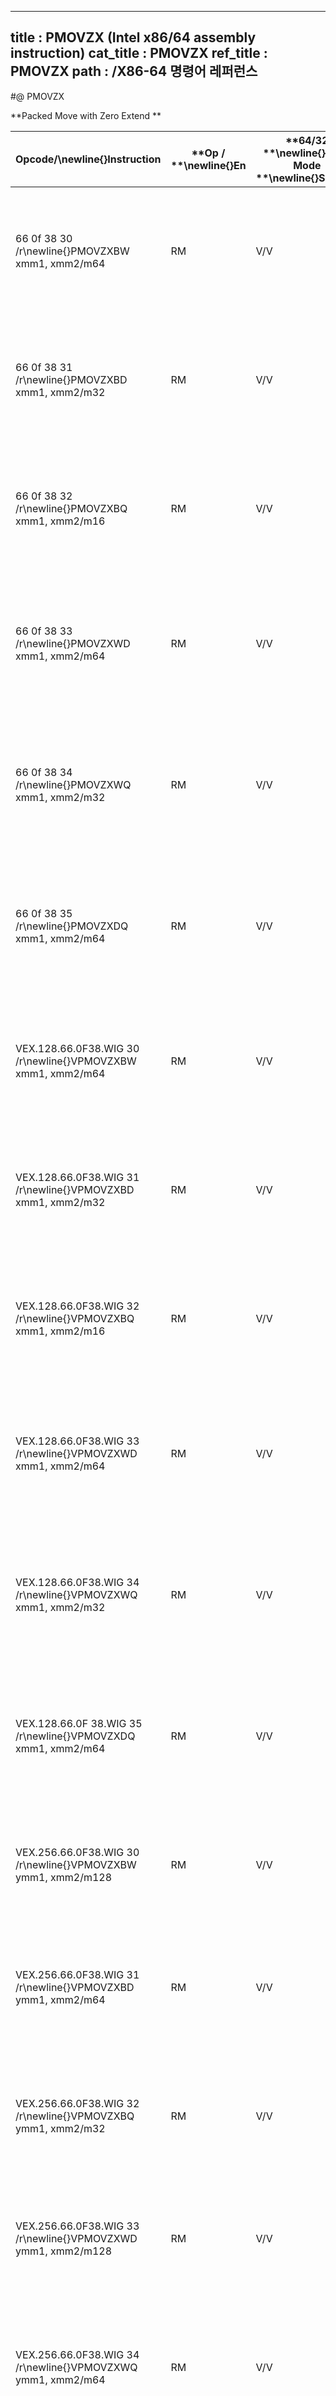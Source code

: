 ----------------------------
title : PMOVZX (Intel x86/64 assembly instruction)
cat_title : PMOVZX
ref_title : PMOVZX
path : /X86-64 명령어 레퍼런스
----------------------------
#@ PMOVZX

**Packed Move with Zero Extend **

|**Opcode/**\newline{}**Instruction**|**Op / **\newline{}**En**|**64/32 **\newline{}**bit Mode **\newline{}**Support**|**CPUID **\newline{}**Feature **\newline{}**Flag**|**Description**|
|------------------------------------|-------------------------|------------------------------------------------------|--------------------------------------------------|---------------|
|66 0f 38 30 /r\newline{}PMOVZXBW xmm1, xmm2/m64|RM|V/V|SSE4_1|Zero extend 8 packed 8-bit integers in the low 8 bytes of xmm2/m64 to 8 packed 16-bit integers in xmm1.|
|66 0f 38 31 /r\newline{}PMOVZXBD xmm1, xmm2/m32|RM|V/V|SSE4_1|Zero extend 4 packed 8-bit integers in the low 4 bytes of xmm2/m32 to 4 packed 32-bit integers in xmm1.|
|66 0f 38 32 /r\newline{}PMOVZXBQ xmm1, xmm2/m16|RM|V/V|SSE4_1|Zero extend 2 packed 8-bit integers in the low 2 bytes of xmm2/m16 to 2 packed 64-bit integers in xmm1.|
|66 0f 38 33 /r\newline{}PMOVZXWD xmm1, xmm2/m64|RM|V/V|SSE4_1|Zero extend 4 packed 16-bit integers in the low 8 bytes of xmm2/m64 to 4 packed 32-bit integers in xmm1.|
|66 0f 38 34 /r\newline{}PMOVZXWQ xmm1, xmm2/m32|RM|V/V|SSE4_1|Zero extend 2 packed 16-bit integers in the low 4 bytes of xmm2/m32 to 2 packed 64-bit integers in xmm1.|
|66 0f 38 35 /r\newline{}PMOVZXDQ xmm1, xmm2/m64|RM|V/V|SSE4_1|Zero extend 2 packed 32-bit integers in the low 8 bytes of xmm2/m64 to 2 packed 64-bit integers in xmm1.|
|VEX.128.66.0F38.WIG 30 /r\newline{}VPMOVZXBW xmm1, xmm2/m64|RM|V/V|AVX|Zero extend 8 packed 8-bit integers in the low 8 bytes of xmm2/m64 to 8 packed 16-bit integers in xmm1.|
|VEX.128.66.0F38.WIG 31 /r\newline{}VPMOVZXBD xmm1, xmm2/m32|RM|V/V|AVX|Zero extend 4 packed 8-bit integers in the low 4 bytes of xmm2/m32 to 4 packed 32-bit integers in xmm1.|
|VEX.128.66.0F38.WIG 32 /r\newline{}VPMOVZXBQ xmm1, xmm2/m16|RM|V/V|AVX|Zero extend 2 packed 8-bit integers in the low 2 bytes of xmm2/m16 to 2 packed 64-bit integers in xmm1.|
|VEX.128.66.0F38.WIG 33 /r\newline{}VPMOVZXWD xmm1, xmm2/m64|RM|V/V|AVX|Zero extend 4 packed 16-bit integers in the low 8 bytes of xmm2/m64 to 4 packed 32-bit integers in xmm1.|
|VEX.128.66.0F38.WIG 34 /r\newline{}VPMOVZXWQ xmm1, xmm2/m32|RM|V/V|AVX|Zero extend 2 packed 16-bit integers in the low 4 bytes of xmm2/m32 to 2 packed 64-bit integers in xmm1.|
|VEX.128.66.0F 38.WIG 35 /r\newline{}VPMOVZXDQ xmm1, xmm2/m64|RM|V/V|AVX|Zero extend 2 packed 32-bit integers in the low 8 bytes of xmm2/m64 to 2 packed 64-bit integers in xmm1.|
|VEX.256.66.0F38.WIG 30 /r\newline{}VPMOVZXBW ymm1, xmm2/m128|RM|V/V|AVX2|Zero extend 16 packed 8-bit integers in xmm2/m128 to 16 packed 16-bit integers in ymm1.|
|VEX.256.66.0F38.WIG 31 /r\newline{}VPMOVZXBD ymm1, xmm2/m64|RM|V/V|AVX2|Zero extend 8 packed 8-bit integers in the low 8 bytes of xmm2/m64 to 8 packed 32-bit integers in ymm1.|
|VEX.256.66.0F38.WIG 32 /r\newline{}VPMOVZXBQ ymm1, xmm2/m32|RM|V/V|AVX2|Zero extend 4 packed 8-bit integers in the low 4 bytes of xmm2/m32 to 4 packed 64-bit integers in ymm1.|
|VEX.256.66.0F38.WIG 33 /r\newline{}VPMOVZXWD ymm1, xmm2/m128|RM|V/V|AVX2|Zero extend 8 packed 16-bit integers xmm2/m128 to 8 packed 32-bit integers in ymm1.|
|VEX.256.66.0F38.WIG 34 /r\newline{}VPMOVZXWQ ymm1, xmm2/m64|RM|V/V|AVX2|Zero extend 4 packed 16-bit integers in the low 8 bytes of xmm2/m64 to 4 packed 64-bit integers in xmm1.|
|VEX.256.66.0F38.WIG 35 /r\newline{}VPMOVZXDQ ymm1, xmm2/m128|RM|V/V|AVX2|Zero extend 4 packed 32-bit integers in xmm2/m128 to 4 packed 64-bit integers in ymm1.|


|**Opcode/**\newline{}**Instruction**|**Op / **\newline{}**En**|**64/32 **\newline{}**bit Mode **\newline{}**Support**|**CPUID **\newline{}**Feature **\newline{}**Flag**|**Description**|
|------------------------------------|-------------------------|------------------------------------------------------|--------------------------------------------------|---------------|
|EVEX.128.66.0F38 30.WIG /r\newline{}VPMOVZXBW xmm1 {k1}{z}, xmm2/m64|HVM|V/V|AVX512VL\newline{}AVX512BW|Zero extend 8 packed 8-bit integers in the low 8 bytes of xmm2/m64 to 8 packed 16-bit integers in xmm1.|
|EVEX.256.66.0F38.WIG 30 /r\newline{}VPMOVZXBW ymm1 {k1}{z}, xmm2/m128|HVM|V/V|AVX512VL\newline{}AVX512BW|Zero extend 16 packed 8-bit integers in xmm2/m128 to 16 packed 16-bit integers in ymm1.|
|EVEX.512.66.0F38.WIG 30 /r\newline{}VPMOVZXBW zmm1 {k1}{z}, ymm2/m256|HVM|V/V|AVX512BW|Zero extend 32 packed 8-bit integers in ymm2/m256 to 32 packed 16-bit integers in zmm1.|
|EVEX.128.66.0F38.WIG 31 /r\newline{}VPMOVZXBD xmm1 {k1}{z}, xmm2/m32|QVM|V/V|AVX512VL\newline{}AVX512F|Zero extend 4 packed 8-bit integers in the low 4 bytes of xmm2/m32 to 4 packed 32-bit integers in xmm1 subject to writemask k1.|
|EVEX.256.66.0F38.WIG 31 /r\newline{}VPMOVZXBD ymm1 {k1}{z}, xmm2/m64|QVM|V/V|AVX512VL\newline{}AVX512F|Zero extend 8 packed 8-bit integers in the low 8 bytes of xmm2/m64 to 8 packed 32-bit integers in ymm1 subject to writemask k1.|
|EVEX.512.66.0F38.WIG 31 /r\newline{}VPMOVZXBD zmm1 {k1}{z}, xmm2/m128|QVM|V/V|AVX512F|Zero extend 16 packed 8-bit integers in xmm2/m128 to 16 packed 32-bit integers in zmm1 subject to writemask k1.|
|EVEX.128.66.0F38.WIG 32 /r\newline{}VPMOVZXBQ xmm1 {k1}{z}, xmm2/m16|OVM|V/V|AVX512VL\newline{}AVX512F|Zero extend 2 packed 8-bit integers in the low 2 bytes of xmm2/m16 to 2 packed 64-bit integers in xmm1 subject to writemask k1.|
|EVEX.256.66.0F38.WIG 32 /r\newline{}VPMOVZXBQ ymm1 {k1}{z}, xmm2/m32|OVM|V/V|AVX512VL\newline{}AVX512F|Zero extend 4 packed 8-bit integers in the low 4 bytes of xmm2/m32 to 4 packed 64-bit integers in ymm1 subject to writemask k1.|
|EVEX.512.66.0F38.WIG 32 /r\newline{}VPMOVZXBQ zmm1 {k1}{z}, xmm2/m64|OVM|V/V|AVX512F|Zero extend 8 packed 8-bit integers in the low 8 bytes of xmm2/m64 to 8 packed 64-bit integers in zmm1 subject to writemask k1.|
|EVEX.128.66.0F38.WIG 33 /r\newline{}VPMOVZXWD xmm1 {k1}{z}, xmm2/m64|HVM|V/V|AVX512VL\newline{}AVX512F|Zero extend 4 packed 16-bit integers in the low 8 bytes of xmm2/m64 to 4 packed 32-bit integers in xmm1 subject to writemask k1.|
|EVEX.256.66.0F38.WIG 33 /r\newline{}VPMOVZXWD ymm1 {k1}{z}, xmm2/m128|HVM|V/V|AVX512VL\newline{}AVX512F|Zero extend 8 packed 16-bit integers in xmm2/m128 to 8 packed 32-bit integers in zmm1 subject to writemask k1.|
|EVEX.512.66.0F38.WIG 33 /r\newline{}VPMOVZXWD zmm1 {k1}{z}, ymm2/m256|HVM|V/V|AVX512F|Zero extend 16 packed 16-bit integers in ymm2/m256 to 16 packed 32-bit integers in zmm1 subject to writemask k1.|
|EVEX.128.66.0F38.WIG 34 /r\newline{}VPMOVZXWQ xmm1 {k1}{z}, xmm2/m32|QVM|V/V|AVX512VL\newline{}AVX512F|Zero extend 2 packed 16-bit integers in the low 4 bytes of xmm2/m32 to 2 packed 64-bit integers in xmm1 subject to writemask k1.|
|EVEX.256.66.0F38.WIG 34 /r\newline{}VPMOVZXWQ ymm1 {k1}{z}, xmm2/m64|QVM|V/V|AVX512VL\newline{}AVX512F|Zero extend 4 packed 16-bit integers in the low 8 bytes of xmm2/m64 to 4 packed 64-bit integers in ymm1 subject to writemask k1.|
|EVEX.512.66.0F38.WIG 34 /r\newline{}VPMOVZXWQ zmm1 {k1}{z}, xmm2/m128|QVM|V/V|AVX512F|Zero extend 8 packed 16-bit integers in xmm2/m128 to 8 packed 64-bit integers in zmm1 subject to writemask k1.|


|**Opcode/**\newline{}**Instruction**|**Op / **\newline{}**En**|**64/32 **\newline{}**bit Mode **\newline{}**Support**|**CPUID **\newline{}**Feature **\newline{}**Flag**|**Description**|
|------------------------------------|-------------------------|------------------------------------------------------|--------------------------------------------------|---------------|
|EVEX.128.66.0F38.W0 35 /r\newline{}VPMOVZXDQ xmm1 {k1}{z}, xmm2/m64|HVM|V/V|AVX512VL\newline{}AVX512F|Zero extend 2 packed 32-bit integers in the low 8 bytes of xmm2/m64 to 2 packed 64-bit integers in zmm1 using writemask k1.|
|EVEX.256.66.0F38.W0 35 /r\newline{}VPMOVZXDQ ymm1 {k1}{z}, xmm2/m128|HVM|V/V|AVX512VL\newline{}AVX512F|Zero extend 4 packed 32-bit integers in xmm2/m128 to 4 packed 64-bit integers in zmm1 using writemask k1.|
|EVEX.512.66.0F38.W0 35 /r\newline{}VPMOVZXDQ zmm1 {k1}{z}, ymm2/m256|HVM|V/V|AVX512F|Zero extend 8 packed 32-bit integers in ymm2/m256 to 8 packed 64-bit integers in zmm1 using writemask k1.|
### Instruction Operand Encoding


|Op/En|Operand 1|Operand 2|Operand 3|Operand 4|
|-----|---------|---------|---------|---------|
|RM|ModRM:reg (w)|ModRM:r/m (r)|NA|NA|
|HVM, QVM, OVM|ModRM:reg (w)|ModRM:r/m (r)|NA|NA|
### Description


Legacy, VEX and EVEX encoded versions: Packed byte, word, or dword integers starting from the low bytes of the source operand (second operand) are zero extended to word, dword, or quadword integers and stored in packed signed bytes the destination operand.

128-bit Legacy SSE version: Bits (MAX_VL-1:128) of the corresponding destination register remain unchanged.

VEX.128 encoded version: Bits (MAX_VL-1:128) of the corresponding destination register are zeroed.

VEX.256 encoded version: Bits (MAX_VL-1:256) of the corresponding destination register are zeroed. 

EVEX encoded versions: Packed dword integers starting from the low bytes of the source operand (second operand) are zero extended to quadword integers and stored to the destination operand under the writemask.The destination register is XMM, YMM or ZMM Register.

Note: VEX.vvvv and EVEX.vvvv are reserved and must be 1111b otherwise instructions will #UD.


### Operation
#### Packed_Zero_Extend_BYTE_to_WORD(DEST, SRC)
```info-verb
DEST[15:0] <- ZeroExtend(SRC[7:0]);
DEST[31:16] <- ZeroExtend(SRC[15:8]);
DEST[47:32] <- ZeroExtend(SRC[23:16]);
DEST[63:48] <- ZeroExtend(SRC[31:24]);
DEST[79:64] <- ZeroExtend(SRC[39:32]);
DEST[95:80] <- ZeroExtend(SRC[47:40]);
DEST[111:96] <- ZeroExtend(SRC[55:48]);
DEST[127:112] <- ZeroExtend(SRC[63:56]);
Packed_Zero_Extend_BYTE_to_DWORD(DEST, SRC)
DEST[31:0] <- ZeroExtend(SRC[7:0]);
DEST[63:32] <- ZeroExtend(SRC[15:8]);
DEST[95:64] <- ZeroExtend(SRC[23:16]);
DEST[127:96] <- ZeroExtend(SRC[31:24]);
```
#### Packed_Zero_Extend_BYTE_to_QWORD(DEST, SRC)
```info-verb
DEST[63:0] <- ZeroExtend(SRC[7:0]);
DEST[127:64] <- ZeroExtend(SRC[15:8]);
```
#### Packed_Zero_Extend_WORD_to_DWORD(DEST, SRC)
```info-verb
DEST[31:0] <- ZeroExtend(SRC[15:0]);
DEST[63:32] <- ZeroExtend(SRC[31:16]);
DEST[95:64] <- ZeroExtend(SRC[47:32]);
DEST[127:96] <- ZeroExtend(SRC[63:48]);
```
#### Packed_Zero_Extend_WORD_to_QWORD(DEST, SRC)
```info-verb
DEST[63:0] <- ZeroExtend(SRC[15:0]);
DEST[127:64] <- ZeroExtend(SRC[31:16]);
```
#### Packed_Zero_Extend_DWORD_to_QWORD(DEST, SRC)
```info-verb
DEST[63:0] <- ZeroExtend(SRC[31:0]);
DEST[127:64] <- ZeroExtend(SRC[63:32]);
```
#### VPMOVZXBW (EVEX encoded versions)
```info-verb
(KL, VL) = (8, 128), (16, 256), (32, 512)
Packed_Zero_Extend_BYTE_to_WORD(TMP_DEST[127:0], SRC[63:0])
IF VL >= 256
    Packed_Zero_Extend_BYTE_to_WORD(TMP_DEST[255:128], SRC[127:64])
FI;
IF VL >= 512
    Packed_Zero_Extend_BYTE_to_WORD(TMP_DEST[383:256], SRC[191:128])
    Packed_Zero_Extend_BYTE_to_WORD(TMP_DEST[511:384], SRC[255:192])
FI;
FOR j <-  0 TO KL-1
    i <-  j * 16
    IF k1[j] OR *no writemask*
          THEN DEST[i+15:i] <-  TEMP_DEST[i+15:i]
          ELSE 
                IF *merging-masking* ; merging-masking
                      THEN *DEST[i+15:i] remains unchanged*
                      ELSE *zeroing-masking* ; zeroing-masking
                            DEST[i+15:i] <-  0
                FI
    FI;
ENDFOR
DEST[MAX_VL-1:VL] <-  0
```
#### VPMOVZXBD (EVEX encoded versions)
```info-verb
(KL, VL) = (4, 128), (8, 256), (16, 512)
Packed_Zero_Extend_BYTE_to_DWORD(TMP_DEST[127:0], SRC[31:0])
IF VL >= 256
    Packed_Zero_Extend_BYTE_to_DWORD(TMP_DEST[255:128], SRC[63:32])
FI;
IF VL >= 512
    Packed_Zero_Extend_BYTE_to_DWORD(TMP_DEST[383:256], SRC[95:64])
    Packed_Zero_Extend_BYTE_to_DWORD(TMP_DEST[511:384], SRC[127:96])
FI;
FOR j <-  0 TO KL-1
    i <-  j * 32
    IF k1[j] OR *no writemask*
          THEN DEST[i+31:i] <-  TEMP_DEST[i+31:i]
          ELSE 
                IF *merging-masking* ; merging-masking
THEN *DEST[i+31:i] remains unchanged*
                      ELSE *zeroing-masking* ; zeroing-masking
                            DEST[i+31:i] <-  0
                FI
    FI;
ENDFOR
DEST[MAX_VL-1:VL] <-  0
```
#### VPMOVZXBQ (EVEX encoded versions)
```info-verb
(KL, VL) = (2, 128), (4, 256), (8, 512)
Packed_Zero_Extend_BYTE_to_QWORD(TMP_DEST[127:0], SRC[15:0])
IF VL >= 256
    Packed_Zero_Extend_BYTE_to_QWORD(TMP_DEST[255:128], SRC[31:16])
FI;
IF VL >= 512
    Packed_Zero_Extend_BYTE_to_QWORD(TMP_DEST[383:256], SRC[47:32])
    Packed_Zero_Extend_BYTE_to_QWORD(TMP_DEST[511:384], SRC[63:48])
FI;
FOR j <-  0 TO KL-1
    i <-  j * 64
    IF k1[j] OR *no writemask*
          THEN DEST[i+63:i] <-  TEMP_DEST[i+63:i]
          ELSE 
                IF *merging-masking* ; merging-masking
                      THEN *DEST[i+63:i] remains unchanged*
                      ELSE *zeroing-masking* ; zeroing-masking
                            DEST[i+63:i] <-  0
                FI
    FI;
ENDFOR
DEST[MAX_VL-1:VL] <-  0
```
#### VPMOVZXWD (EVEX encoded versions)
```info-verb
(KL, VL) = (4, 128), (8, 256), (16, 512)
Packed_Zero_Extend_WORD_to_DWORD(TMP_DEST[127:0], SRC[63:0])
IF VL >= 256
    Packed_Zero_Extend_WORD_to_DWORD(TMP_DEST[255:128], SRC[127:64])
FI;
IF VL >= 512
    Packed_Zero_Extend_WORD_to_DWORD(TMP_DEST[383:256], SRC[191:128])
    Packed_Zero_Extend_WORD_to_DWORD(TMP_DEST[511:384], SRC[256:192])
FI;
FOR j <-  0 TO KL-1
    i <-  j * 32
    IF k1[j] OR *no writemask*
          THEN DEST[i+31:i] <-  TEMP_DEST[i+31:i]
          ELSE 
                IF *merging-masking* ; merging-masking
                      THEN *DEST[i+31:i] remains unchanged*
                      ELSE *zeroing-masking* ; zeroing-masking
                            DEST[i+31:i] <-  0
                FI
    FI;
ENDFOR
DEST[MAX_VL-1:VL] <-  0
```
#### VPMOVZXWQ (EVEX encoded versions)
```info-verb
(KL, VL) = (2, 128), (4, 256), (8, 512)
Packed_Zero_Extend_WORD_to_QWORD(TMP_DEST[127:0], SRC[31:0])
IF VL >= 256
    Packed_Zero_Extend_WORD_to_QWORD(TMP_DEST[255:128], SRC[63:32])
FI;
IF VL >= 512
    Packed_Zero_Extend_WORD_to_QWORD(TMP_DEST[383:256], SRC[95:64])
    Packed_Zero_Extend_WORD_to_QWORD(TMP_DEST[511:384], SRC[127:96])
FI;
FOR j <-  0 TO KL-1
    i <-  j * 64
    IF k1[j] OR *no writemask*
          THEN DEST[i+63:i] <-  TEMP_DEST[i+63:i]
          ELSE 
                IF *merging-masking* ; merging-masking
                      THEN *DEST[i+63:i] remains unchanged*
                      ELSE *zeroing-masking* ; zeroing-masking
                            DEST[i+63:i] <-  0
                FI
    FI;
ENDFOR
DEST[MAX_VL-1:VL] <-  0
```
#### VPMOVZXDQ (EVEX encoded versions)
```info-verb
(KL, VL) = (2, 128), (4, 256), (8, 512)
Packed_Zero_Extend_DWORD_to_QWORD(TEMP_DEST[127:0], SRC[63:0])
IF VL >= 256
    Packed_Zero_Extend_DWORD_to_QWORD(TEMP_DEST[255:128], SRC[127:64])
FI;
IF VL >= 512
    Packed_Zero_Extend_DWORD_to_QWORD(TEMP_DEST[383:256], SRC[191:128])
    Packed_Zero_Extend_DWORD_to_QWORD(TEMP_DEST[511:384], SRC[255:192])
FI;
FOR j <-  0 TO KL-1
    i <-  j * 64
    IF k1[j] OR *no writemask*
          THEN DEST[i+63:i] <-  TEMP_DEST[i+63:i]
          ELSE 
                IF *merging-masking* ; merging-masking
                      THEN *DEST[i+63:i] remains unchanged*
                      ELSE *zeroing-masking* ; zeroing-masking
                            DEST[i+63:i] <-  0
                FI
    FI;
ENDFOR
DEST[MAX_VL-1:VL] <-  0
```
#### VPMOVZXBW (VEX.256 encoded version)
```info-verb
Packed_Zero_Extend_BYTE_to_WORD(DEST[127:0], SRC[63:0])
Packed_Zero_Extend_BYTE_to_WORD(DEST[255:128], SRC[127:64])
DEST[MAX_VL-1:256] <-  0
```
#### VPMOVZXBD (VEX.256 encoded version)
```info-verb
Packed_Zero_Extend_BYTE_to_DWORD(DEST[127:0], SRC[31:0])
Packed_Zero_Extend_BYTE_to_DWORD(DEST[255:128], SRC[63:32])
DEST[MAX_VL-1:256] <-  0
```
#### VPMOVZXBQ (VEX.256 encoded version)
```info-verb
Packed_Zero_Extend_BYTE_to_QWORD(DEST[127:0], SRC[15:0])
Packed_Zero_Extend_BYTE_to_QWORD(DEST[255:128], SRC[31:16])
DEST[MAX_VL-1:256] <-  0
```
#### VPMOVZXWD (VEX.256 encoded version)
```info-verb
Packed_Zero_Extend_WORD_to_DWORD(DEST[127:0], SRC[63:0])
Packed_Zero_Extend_WORD_to_DWORD(DEST[255:128], SRC[127:64])
DEST[MAX_VL-1:256] <-  0
```
#### VPMOVZXWQ (VEX.256 encoded version)
```info-verb
Packed_Zero_Extend_WORD_to_QWORD(DEST[127:0], SRC[31:0])
Packed_Zero_Extend_WORD_to_QWORD(DEST[255:128], SRC[63:32])
DEST[MAX_VL-1:256] <-  0
```
#### VPMOVZXDQ (VEX.256 encoded version)
```info-verb
Packed_Zero_Extend_DWORD_to_QWORD(DEST[127:0], SRC[63:0])
Packed_Zero_Extend_DWORD_to_QWORD(DEST[255:128], SRC[127:64])
DEST[MAX_VL-1:256] <-  0
```
#### VPMOVZXBW (VEX.128 encoded version)
```info-verb
Packed_Zero_Extend_BYTE_to_WORD()
DEST[MAX_VL-1:128] <- 0
```
#### VPMOVZXBD (VEX.128 encoded version)
```info-verb
Packed_Zero_Extend_BYTE_to_DWORD()
DEST[MAX_VL-1:128] <- 0
```
#### VPMOVZXBQ (VEX.128 encoded version)
```info-verb
Packed_Zero_Extend_BYTE_to_QWORD()
DEST[MAX_VL-1:128] <- 0
```
#### VPMOVZXWD (VEX.128 encoded version)
```info-verb
Packed_Zero_Extend_WORD_to_DWORD()
DEST[MAX_VL-1:128] <- 0
```
#### VPMOVZXWQ (VEX.128 encoded version)
```info-verb
Packed_Zero_Extend_WORD_to_QWORD()
DEST[MAX_VL-1:128] <- 0
```
#### VPMOVZXDQ (VEX.128 encoded version
```info-verb
)
Packed_Zero_Extend_DWORD_to_QWORD()
DEST[MAX_VL-1:128] <- 0
```
#### PMOVZXBW
```info-verb
Packed_Zero_Extend_BYTE_to_WORD()
DEST[MAX_VL-1:128] (Unmodified)
```
#### PMOVZXBD
```info-verb
Packed_Zero_Extend_BYTE_to_DWORD()
DEST[MAX_VL-1:128] (Unmodified)
```
#### PMOVZXBQ
```info-verb
Packed_Zero_Extend_BYTE_to_QWORD()
DEST[MAX_VL-1:128] (Unmodified)
```
#### PMOVZXWD
```info-verb
Packed_Zero_Extend_WORD_to_DWORD()
DEST[MAX_VL-1:128] (Unmodified)
```
#### PMOVZXWQ
```info-verb
Packed_Zero_Extend_WORD_to_QWORD()
DEST[MAX_VL-1:128] (Unmodified)
```
#### PMOVZXDQ
```info-verb
Packed_Zero_Extend_DWORD_to_QWORD()
DEST[MAX_VL-1:128] (Unmodified)
```

### Intel C/C++ Compiler Intrinsic Equivalent

```cpp
VPMOVZXBW __m512i _mm512_cvtepu8_epi16(__m256i a);
VPMOVZXBW __m512i _mm512_mask_cvtepu8_epi16(__m512i a, __mmask32 k, __m256i b);
VPMOVZXBW __m512i _mm512_maskz_cvtepu8_epi16( __mmask32 k, __m256i b);
VPMOVZXBD __m512i _mm512_cvtepu8_epi32(__m128i a);
VPMOVZXBD __m512i _mm512_mask_cvtepu8_epi32(__m512i a, __mmask16 k, __m128i b);
VPMOVZXBD __m512i _mm512_maskz_cvtepu8_epi32( __mmask16 k, __m128i b);
VPMOVZXBQ __m512i _mm512_cvtepu8_epi64(__m128i a);
VPMOVZXBQ __m512i _mm512_mask_cvtepu8_epi64(__m512i a, __mmask8 k, __m128i b);
VPMOVZXBQ __m512i _mm512_maskz_cvtepu8_epi64( __mmask8 k, __m128i a);
VPMOVZXDQ __m512i _mm512_cvtepu32_epi64(__m256i a);
VPMOVZXDQ __m512i _mm512_mask_cvtepu32_epi64(__m512i a, __mmask8 k, __m256i b);
VPMOVZXDQ __m512i _mm512_maskz_cvtepu32_epi64( __mmask8 k, __m256i a);
VPMOVZXWD __m512i _mm512_cvtepu16_epi32(__m128i a);
VPMOVZXWD __m512i _mm512_mask_cvtepu16_epi32(__m512i a, __mmask16 k, __m128i b);
VPMOVZXWD __m512i _mm512_maskz_cvtepu16_epi32(__mmask16 k, __m128i a);
VPMOVZXWQ __m512i _mm512_cvtepu16_epi64(__m256i a);
VPMOVZXWQ __m512i _mm512_mask_cvtepu16_epi64(__m512i a, __mmask8 k, __m256i b);
VPMOVZXWQ __m512i _mm512_maskz_cvtepu16_epi64( __mmask8 k, __m256i a);
VPMOVZXBW __m256i _mm256_cvtepu8_epi16(__m256i a);
VPMOVZXBW __m256i  _mm256_mask_cvtepu8_epi16(__m256i a, __mmask16 k, __m128i b);
VPMOVZXBW __m256i _mm256_maskz_cvtepu8_epi16( __mmask16 k, __m128i b);
VPMOVZXBD __m256i _mm256_cvtepu8_epi32(__m128i a);
VPMOVZXBD __m256i _mm256_mask_cvtepu8_epi32(__m256i a, __mmask8 k, __m128i b);
VPMOVZXBD __m256i _mm256_maskz_cvtepu8_epi32( __mmask8 k, __m128i b);
VPMOVZXBQ __m256i _mm256_cvtepu8_epi64(__m128i a);
VPMOVZXBQ __m256i _mm256_mask_cvtepu8_epi64(__m256i a, __mmask8 k, __m128i b);
VPMOVZXBQ __m256i _mm256_maskz_cvtepu8_epi64( __mmask8 k, __m128i a);
VPMOVZXDQ __m256i _mm256_cvtepu32_epi64(__m128i a);
VPMOVZXDQ __m256i _mm256_mask_cvtepu32_epi64(__m256i a, __mmask8 k, __m128i b);
VPMOVZXDQ __m256i _mm256_maskz_cvtepu32_epi64( __mmask8 k, __m128i a);
VPMOVZXWD __m256i _mm256_cvtepu16_epi32(__m128i a);
VPMOVZXWD __m256i _mm256_mask_cvtepu16_epi32(__m256i a, __mmask16 k, __m128i b);
VPMOVZXWD __m256i _mm256_maskz_cvtepu16_epi32(__mmask16 k, __m128i a);
VPMOVZXWQ __m256i _mm256_cvtepu16_epi64(__m128i a);
VPMOVZXWQ __m256i _mm256_mask_cvtepu16_epi64(__m256i a, __mmask8 k, __m128i b);
VPMOVZXWQ __m256i _mm256_maskz_cvtepu16_epi64( __mmask8 k, __m128i a);
VPMOVZXBW __m128i  _mm_mask_cvtepu8_epi16(__m128i a, __mmask8 k, __m128i b);
VPMOVZXBW __m128i _mm_maskz_cvtepu8_epi16( __mmask8 k, __m128i b);
VPMOVZXBD __m128i _mm_mask_cvtepu8_epi32(__m128i a, __mmask8 k, __m128i b);
VPMOVZXBD __m128i _mm_maskz_cvtepu8_epi32( __mmask8 k, __m128i b);
VPMOVZXBQ __m128i _mm_mask_cvtepu8_epi64(__m128i a, __mmask8 k, __m128i b);
VPMOVZXBQ __m128i _mm_maskz_cvtepu8_epi64( __mmask8 k, __m128i a);
VPMOVZXDQ __m128i _mm_mask_cvtepu32_epi64(__m128i a, __mmask8 k, __m128i b);
VPMOVZXDQ __m128i _mm_maskz_cvtepu32_epi64( __mmask8 k, __m128i a);
VPMOVZXWD __m128i _mm_mask_cvtepu16_epi32(__m128i a, __mmask16 k, __m128i b);
VPMOVZXWD __m128i _mm_maskz_cvtepu16_epi32(__mmask8 k, __m128i a);
VPMOVZXWQ __m128i _mm_mask_cvtepu16_epi64(__m128i a, __mmask8 k, __m128i b);
VPMOVZXWQ __m128i _mm_maskz_cvtepu16_epi64( __mmask8 k, __m128i a);
PMOVZXBW __m128i _mm_ cvtepu8_epi16 ( __m128i a);
PMOVZXBD __m128i _mm_ cvtepu8_epi32 ( __m128i a);
PMOVZXBQ __m128i _mm_ cvtepu8_epi64 ( __m128i a);
PMOVZXWD __m128i _mm_ cvtepu16_epi32 ( __m128i a);
PMOVZXWQ __m128i _mm_ cvtepu16_epi64 ( __m128i a);
PMOVZXDQ __m128i _mm_ cvtepu32_epi64 ( __m128i a);
```
### SIMD Floating-Point Exceptions


None

### Other Exceptions


Non-EVEX-encoded instruction, see Exceptions Type 5.

EVEX-encoded instruction, see Exceptions Type E5.

#UD  If VEX.vvvv != 1111B, or EVEX.vvvv != 1111B.

